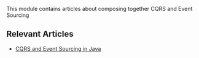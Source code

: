 This module contains articles about composing together CQRS and Event Sourcing

## Relevant Articles

- [CQRS and Event Sourcing in Java](https://www.baeldung.com/cqrs-event-sourcing-java)
